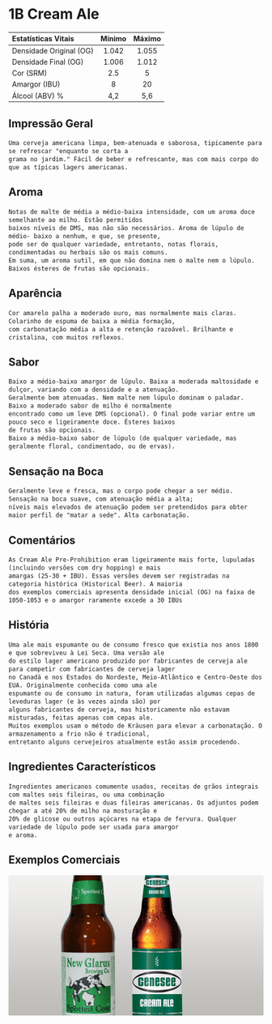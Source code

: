# 1B Cream Ale

|Estatísticas Vitais      |Mínimo  | Máximo |
|:------------------------|:------:|:------:|
| Densidade Original (OG) |1.042   |1.055   |
| Densidade Final (OG)    |1.006   |1.012   |
| Cor (SRM)               |2.5     |5       |
| Amargor (IBU)           |8       |20      |
| Álcool (ABV) %          |4,2     |5,6     |

## Impressão Geral

```
Uma cerveja americana limpa, bem-atenuada e saborosa, tipicamente para se refrescar "enquanto se corta a 
grama no jardim." Fácil de beber e refrescante, mas com mais corpo do que as típicas lagers americanas.
```

## Aroma

```
Notas de malte de média a médio-baixa intensidade, com um aroma doce semelhante ao milho. Estão permitidos 
baixos níveis de DMS, mas não são necessários. Aroma de lúpulo de médio- baixo a nenhum, e que, se presente, 
pode ser de qualquer variedade, entretanto, notas florais, condimentadas ou herbais são os mais comuns. 
Em suma, um aroma sutil, em que não domina nem o malte nem o lúpulo. Baixos ésteres de frutas são opcionais.
```

## Aparência

```
Cor amarelo palha a moderado ouro, mas normalmente mais claras. Colarinho de espuma de baixa a média formação, 
com carbonatação média a alta e retenção razoável. Brilhante e cristalina, com muitos reflexos.
```

## Sabor

```
Baixo a médio-baixo amargor de lúpulo. Baixa a moderada maltosidade e dulçor, variando com a densidade e a atenuação. 
Geralmente bem atenuadas. Nem malte nem lúpulo dominam o paladar. Baixo a moderado sabor de milho é normalmente 
encontrado como um leve DMS (opcional). O final pode variar entre um pouco seco e ligeiramente doce. Ésteres baixos 
de frutas são opcionais. 
Baixo a médio-baixo sabor de lúpulo (de qualquer variedade, mas geralmente floral, condimentado, ou de ervas).
```

## Sensação na Boca

```
Geralmente leve e fresca, mas o corpo pode chegar a ser médio. Sensação na boca suave, com atenuação média a alta; 
níveis mais elevados de atenuação podem ser pretendidos para obter maior perfil de "matar a sede". Alta carbonatação.
```

## Comentários

```
As Cream Ale Pre-Prohibition eram ligeiramente mais forte, lupuladas (incluindo versões com dry hopping) e mais 
amargas (25-30 + IBU). Essas versões devem ser registradas na categoria histórica (Historical Beer). A maioria 
dos exemplos comerciais apresenta densidade inicial (OG) na faixa de 1050-1053 e o amargor raramente excede a 30 IBUs
```

## História

```
Uma ale mais espumante ou de consumo fresco que existia nos anos 1800 e que sobreviveu à Lei Seca. Uma versão ale 
do estilo lager americano produzido por fabricantes de cerveja ale para competir com fabricantes de cerveja lager 
no Canadá e nos Estados do Nordeste, Meio-Atlântico e Centro-Oeste dos EUA. Originalmente conhecida como uma ale 
espumante ou de consumo in natura, foram utilizadas algumas cepas de leveduras lager (e às vezes ainda são) por 
alguns fabricantes de cerveja, mas historicamente não estavam misturadas, feitas apenas com cepas ale. 
Muitos exemplos usam o método de Kräusen para elevar a carbonatação. O armazenamento a frio não é tradicional, 
entretanto alguns cervejeiros atualmente estão assim procedendo.
```

## Ingredientes Característicos

```
Ingredientes americanos comumente usados, receitas de grãos integrais com maltes seis fileiras, ou uma combinação 
de maltes seis fileiras e duas fileiras americanas. Os adjuntos podem chegar a até 20% de milho na mosturação e 
20% de glicose ou outros açúcares na etapa de fervura. Qualquer variedade de lúpulo pode ser usada para amargor 
e aroma.
```

## Exemplos Comerciais

![](images/1C.jpg)

